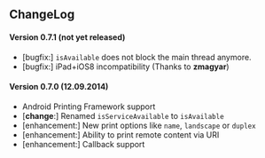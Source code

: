 ## ChangeLog
#### Version 0.7.1 (not yet released)
- [bugfix:] `isAvailable` does not block the main thread anymore.
- [bugfix:] iPad+iOS8 incompatibility (Thanks to __zmagyar__)

#### Version 0.7.0 (12.09.2014)
- Android Printing Framework support
- [__change__:] Renamed `isServiceAvailable` to `isAvailable`
- [enhancement:] New print options like `name`, `landscape` or `duplex`
- [enhancement:] Ability to print remote content via URI
- [enhancement:] Callback support